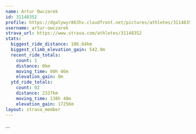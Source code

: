 ```yaml
---
name: Artur Owczarek
id: 31148352
profile: https://dgalywyr863hv.cloudfront.net/pictures/athletes/31148352/15906846/1/large.jpg
username: artur-owczarek
strava_url: https://www.strava.com/athletes/31148352
stats:
  biggest_ride_distance: 106.64km
  biggest_climb_elevation_gain: 542.9m
  recent_ride_totals:
    count: 1
    distance: 0km
    moving_time: 00h 46m
    elevation_gain: 0m
  ytd_ride_totals:
    count: 92
    distance: 2337km
    moving_time: 138h 48m
    elevation_gain: 17256m
layout: strava_member
--- 
```

...
